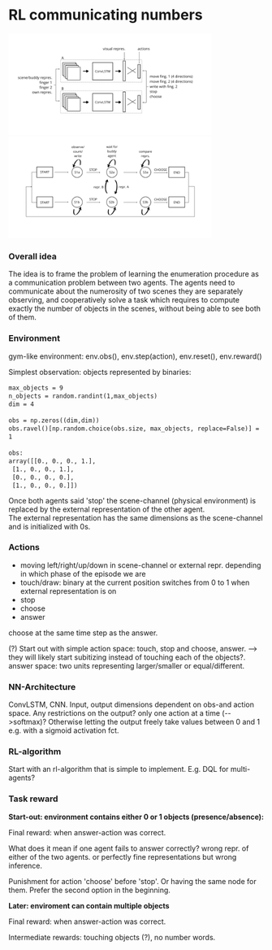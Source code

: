 
# RL communicating numbers

<img src="sketch_model_v2.png" alt="sketch_model_v2" width="400" /> <img src="model_dynamics_v1.png" alt="model_dynamics_v1"  width="400" />


### Overall idea

The idea is to frame the  problem of learning the enumeration procedure as a  communication problem between two agents. The agents  need to communicate about the numerosity of two scenes   they are separately observing, and cooperatively solve a task which requires to compute exactly the number of   objects in the scenes, without being able to see both of them.

### Environment 

gym-like environment:
env.obs(), env.step(action), env.reset(), env.reward()

Simplest observation: objects represented by binaries:

```
max_objects = 9
n_objects = random.randint(1,max_objects)
dim = 4

obs = np.zeros((dim,dim))
obs.ravel()[np.random.choice(obs.size, max_objects, replace=False)] = 1

obs:
array([[0., 0., 0., 1.],
 [1., 0., 0., 1.],
 [0., 0., 0., 0.],
 [1., 0., 0., 0.]])
```



Once both agents said 'stop' the scene-channel (physical environment) is replaced by the external representation of the other agent.  
The external representation has the same dimensions as the scene-channel and is initialized with 0s. 



### Actions
- moving left/right/up/down in scene-channel or external repr. depending in which phase of the episode we are  
- touch/draw: binary at the current position switches from 0 to 1 when external representation is on
- stop
- choose 
- answer



choose at the same time step as the answer.

(?) Start out with simple action space: touch, stop and choose, answer. --> they will likely start subitizing instead of touching each of the objects?. 
answer space: two units representing larger/smaller or equal/different.

### NN-Architecture

ConvLSTM, CNN. Input, output dimensions dependent on obs-and action space. 
Any restrictions on the output? only one action at a time (-->softmax)? Otherwise letting the output freely take values between 0 and 1 e.g. with a sigmoid activation fct.

### RL-algorithm

Start with an rl-algorithm that is simple to implement. E.g. DQL for multi-agents?



### Task reward

**Start-out: environment contains either 0 or 1 objects (presence/absence):**

Final reward: when answer-action was correct.

What does it mean if one agent fails to answer correctly? wrong repr. of either of the two agents. or perfectly fine representations but wrong inference.

Punishment for action 'choose' before 'stop'. Or having the same node for them. Prefer the second option in the beginning.



**Later: enviroment can contain multiple objects** 

Final reward: when answer-action was correct.

Intermediate rewards: touching objects (?), no number words.
